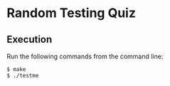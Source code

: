 # Random Testing Quiz

## Execution

Run the following commands from the command line:

```
$ make
$ ./testme
```
